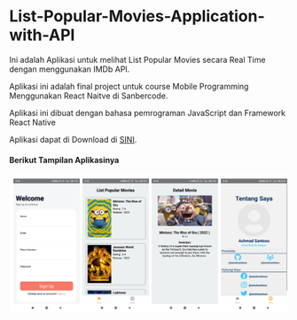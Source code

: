 # List-Popular-Movies-Application-with-API

Ini adalah Aplikasi untuk melihat List Popular Movies secara Real Time dengan menggunakan IMDb API. 

Aplikasi ini adalah final project untuk course Mobile Programming Menggunakan React Naitve di Sanbercode.

Aplikasi ini dibuat dengan bahasa pemrograman JavaScript dan Framework React Native

Aplikasi dapat di Download di [SINI](https://github.com/amatsantoz/List-Popular-Movies-Application-with-API/raw/main/List%20Popular%20Movies.%20%5Bwith%20API%5D.apk).

#### Berikut Tampilan Aplikasinya

 ![tampilan](https://github.com/amatsantoz/List-Popular-Movies-Application-with-API/blob/main/Screenshot/Collage.png)

